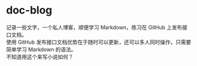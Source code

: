 # doc-blog
记录一些文字，一个私人博客，顺便学习 Markdown，练习在 GitHub 上发布接口文档。  
使用 GitHub 发布接口文档优势在于随时可以更新，还可以多人同时操作，只需要简单学习 Markdown 的语法。  
不知道用这个来写小说如何？
